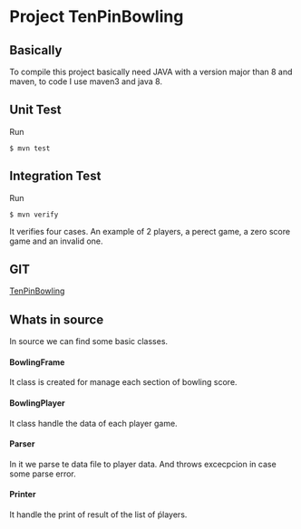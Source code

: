 # Project TenPinBowling

## Basically
To compile this project basically need JAVA with a version major than 8 and maven, to code I use maven3 and java 8.

## Unit Test
Run
```
$ mvn test
```

## Integration Test
Run
```
$ mvn verify
```
It verifies four cases. An example of 2 players, a perect game, a zero score game and an invalid one.

## GIT
[TenPinBowling](https://github.com/juanmapaniego/TenPinBowling/)

## Whats in source 
In source we can find some basic classes.
#### BowlingFrame
It class is created for manage each section of bowling score.
#### BowlingPlayer 
It class handle the data of each player game.
#### Parser
In it we parse te data file to player data. And throws excecpcion in case some parse error.
#### Printer
It handle the print of result of the list of ṕlayers.


